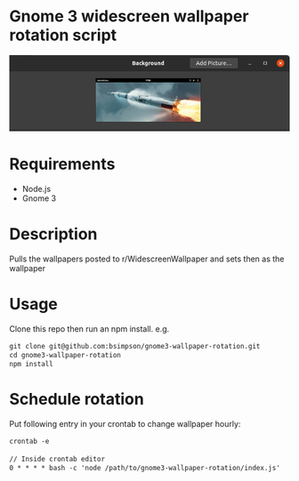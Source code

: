# Gnome 3 widescreen wallpaper rotation script

![Example Wallpaper](example.png)

# Requirements
* Node.js
* Gnome 3

# Description
Pulls the wallpapers posted to r/WidescreenWallpaper and sets then as the wallpaper

# Usage
Clone this repo then run an npm install. e.g.
```
git clone git@github.com:bsimpson/gnome3-wallpaper-rotation.git
cd gnome3-wallpaper-rotation
npm install
```

# Schedule rotation
Put following entry in your crontab to change wallpaper hourly:

```
crontab -e

// Inside crontab editor
0 * * * * bash -c 'node /path/to/gnome3-wallpaper-rotation/index.js'
```